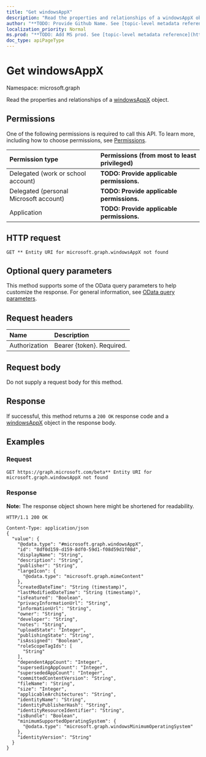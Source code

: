 ```yaml
---
title: "Get windowsAppX"
description: "Read the properties and relationships of a windowsAppX object."
author: "**TODO: Provide Github Name. See [topic-level metadata reference](https://msgo.azurewebsites.net/add/document/guidelines/metadata.html#topic-level-metadata)**"
localization_priority: Normal
ms.prod: "**TODO: Add MS prod. See [topic-level metadata reference](https://msgo.azurewebsites.net/add/document/guidelines/metadata.html#topic-level-metadata)**"
doc_type: apiPageType
---
```


# Get windowsAppX
Namespace: microsoft.graph

Read the properties and relationships of a [windowsAppX](../resources/windowsappx.md) object.

## Permissions
One of the following permissions is required to call this API. To learn more, including how to choose permissions, see [Permissions](/graph/permissions-reference).

|Permission type|Permissions (from most to least privileged)|
|:---|:---|
|Delegated (work or school account)|**TODO: Provide applicable permissions.**|
|Delegated (personal Microsoft account)|**TODO: Provide applicable permissions.**|
|Application|**TODO: Provide applicable permissions.**|

## HTTP request

<!-- {
  "blockType": "ignored"
}
-->
``` http
GET ** Entity URI for microsoft.graph.windowsAppX not found
```

## Optional query parameters
This method supports some of the OData query parameters to help customize the response. For general information, see [OData query parameters](/graph/query-parameters).

## Request headers
|Name|Description|
|:---|:---|
|Authorization|Bearer {token}. Required.|

## Request body
Do not supply a request body for this method.

## Response

If successful, this method returns a `200 OK` response code and a [windowsAppX](../resources/windowsappx.md) object in the response body.

## Examples

### Request
<!-- {
  "blockType": "request",
  "name": "get_windowsappx"
}
-->
``` http
GET https://graph.microsoft.com/beta** Entity URI for microsoft.graph.windowsAppX not found
```


### Response
**Note:** The response object shown here might be shortened for readability.
<!-- {
  "blockType": "response",
  "truncated": true,
  "@odata.type": "microsoft.graph.windowsAppX"
}
-->
``` http
HTTP/1.1 200 OK

Content-Type: application/json
{
  "value": {
    "@odata.type": "#microsoft.graph.windowsAppX",
    "id": "8df0d159-d159-8df0-59d1-f08d59d1f08d",
    "displayName": "String",
    "description": "String",
    "publisher": "String",
    "largeIcon": {
      "@odata.type": "microsoft.graph.mimeContent"
    },
    "createdDateTime": "String (timestamp)",
    "lastModifiedDateTime": "String (timestamp)",
    "isFeatured": "Boolean",
    "privacyInformationUrl": "String",
    "informationUrl": "String",
    "owner": "String",
    "developer": "String",
    "notes": "String",
    "uploadState": "Integer",
    "publishingState": "String",
    "isAssigned": "Boolean",
    "roleScopeTagIds": [
      "String"
    ],
    "dependentAppCount": "Integer",
    "supersedingAppCount": "Integer",
    "supersededAppCount": "Integer",
    "committedContentVersion": "String",
    "fileName": "String",
    "size": "Integer",
    "applicableArchitectures": "String",
    "identityName": "String",
    "identityPublisherHash": "String",
    "identityResourceIdentifier": "String",
    "isBundle": "Boolean",
    "minimumSupportedOperatingSystem": {
      "@odata.type": "microsoft.graph.windowsMinimumOperatingSystem"
    },
    "identityVersion": "String"
  }
}
```

